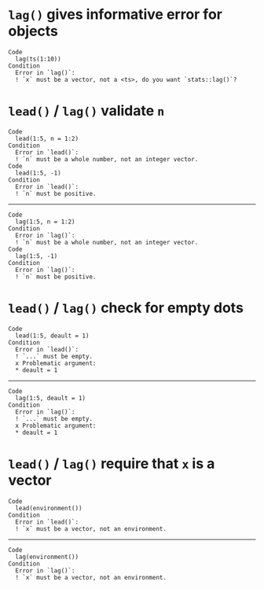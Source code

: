 # `lag()` gives informative error for <ts> objects

    Code
      lag(ts(1:10))
    Condition
      Error in `lag()`:
      ! `x` must be a vector, not a <ts>, do you want `stats::lag()`?

# `lead()` / `lag()` validate `n`

    Code
      lead(1:5, n = 1:2)
    Condition
      Error in `lead()`:
      ! `n` must be a whole number, not an integer vector.
    Code
      lead(1:5, -1)
    Condition
      Error in `lead()`:
      ! `n` must be positive.

---

    Code
      lag(1:5, n = 1:2)
    Condition
      Error in `lag()`:
      ! `n` must be a whole number, not an integer vector.
    Code
      lag(1:5, -1)
    Condition
      Error in `lag()`:
      ! `n` must be positive.

# `lead()` / `lag()` check for empty dots

    Code
      lead(1:5, deault = 1)
    Condition
      Error in `lead()`:
      ! `...` must be empty.
      x Problematic argument:
      * deault = 1

---

    Code
      lag(1:5, deault = 1)
    Condition
      Error in `lag()`:
      ! `...` must be empty.
      x Problematic argument:
      * deault = 1

# `lead()` / `lag()` require that `x` is a vector

    Code
      lead(environment())
    Condition
      Error in `lead()`:
      ! `x` must be a vector, not an environment.

---

    Code
      lag(environment())
    Condition
      Error in `lag()`:
      ! `x` must be a vector, not an environment.

